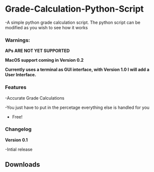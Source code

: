 # Grade-Calculation-Python-Script
-A simple python grade calculation script.
The python script can be modified as you wish to see how it works

### Warnings:

**APs ARE NOT YET SUPPORTED**


**MacOS support coming in Version 0.2**


**Currently uses a terminal as GUI interface, with Version 1.0 I will add a User Interface.**


### Features

-Accurate Grade Calculations


-You just have to put in the percetage everything else is handled for you


- Free!

### Changelog

**Version 0.1**

-Intial release

## Downloads
